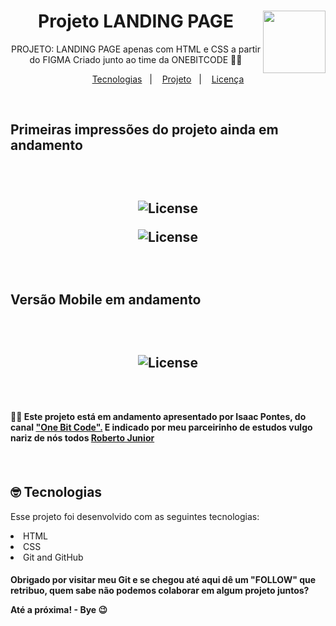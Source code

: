 # <div align="center"><a href="https://mariantune.github.io/landingpageonebitcode/">
<div style="display: inline_block">
  <img align="right" src="https://user-images.githubusercontent.com/123278537/217389839-bce88248-e213-461e-9c60-eee176324982.jpg" width="100"px/>
  </div>
</a>
</div>


<h1 align="center"> Projeto LANDING PAGE </h1>

<p align="center">
PROJETO: LANDING PAGE apenas com HTML e CSS a partir do FIGMA 
Criado junto ao time da  ONEBITCODE 👩‍💻
</p>

<p align="center">
  <a href="#-tecnologias">Tecnologias</a>&nbsp;&nbsp;&nbsp;|&nbsp;&nbsp;&nbsp;
  <a href="#-projeto">Projeto</a>&nbsp;&nbsp;&nbsp;|&nbsp;&nbsp;&nbsp;
  <a href="#memo-licença">Licença</a>
</p>
<br>
<h2>Primeiras impressões do projeto ainda em andamento<h2>
<br>
<p align="center">
  <img alt="License" src="https://user-images.githubusercontent.com/123278537/217405037-ffc42360-62d7-4451-baad-32870026405f.png">
</p>
<p align="center">
  <img alt="License" src="https://img.shields.io/static/v1?label=license&message=MIT&color=49AA26&labelColor=000000">
</p>
<br>
<h2>Versão Mobile em andamento<h2>
<br>
<p align="center">
</p>
<p align="center">
  <img alt="License" src="https://user-images.githubusercontent.com/123278537/217406160-4bcce3b6-2cfb-4b94-b93a-75af6a383f12.png">
</p>

<br>
<h4>
  🧑‍🚀 Este projeto está em andamento apresentado por Isaac Pontes, do canal <a target="_blank" href="https://www.youtube.com/@OneBitCode">"One Bit Code".</a>
  E indicado por meu parceirinho de estudos vulgo nariz de nós todos <a target="_blank" href="https://github.com/robertojunnior">Roberto Junior </a>
  <h4>
<br>

## 🤓 Tecnologias

Esse projeto foi desenvolvido com as seguintes tecnologias:

<li> HTML
<li> CSS
<li> Git and GitHub

<br>    
<h4> Obrigado por visitar meu Git e se chegou até aqui dê um "FOLLOW" que retribuo, quem sabe não podemos colaborar em algum projeto juntos?
  <br>
  
<p> Até a próxima! - Bye 😉
